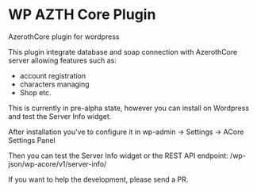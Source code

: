 # WP AZTH Core Plugin

AzerothCore plugin for wordpress

This plugin integrate database and soap connection with AzerothCore server allowing features such as:

- account registration
- characters managing
- Shop
etc.

This is currently in pre-alpha state, however you can install on Wordpress and test the Server Info widget.

After installation you've to configure it in wp-admin -> Settings -> ACore Settings Panel

Then you can test the Server Info widget or the REST API endpoint: /wp-json/wp-acore/v1/server-info/

If you want to help the development, please send a PR.
